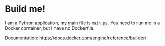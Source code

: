 # Build me!

I am a Python application, my main file is `main.py`.
You need to run me in a Docker container, but I have no Dockerfile.

Documentation: https://docs.docker.com/engine/reference/builder/
